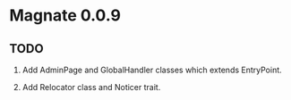 # Magnate 0.0.9

## TODO

1. Add AdminPage and GlobalHandler classes which extends EntryPoint.

2. Add Relocator class and Noticer trait.

